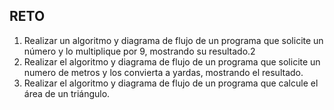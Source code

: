 ## RETO
1. Realizar un algoritmo y diagrama de flujo de un programa que solicite un número y lo multiplique por 9, mostrando su resultado.2
2. Realizar el algoritmo y diagrama de flujo de un programa que solicite un numero de metros y los convierta a yardas, mostrando el resultado.
3. Realizar el algoritmo y diagrama de flujo de un programa que calcule el área de un triángulo.

